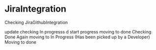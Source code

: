 # JiraIntegration
Checking JiraGithubIntegration

update
checking In progresss
d
start progress
moving to done
Checking Done Again
moving to In Progress (Has been picked up by a Developer)
Moving to done
